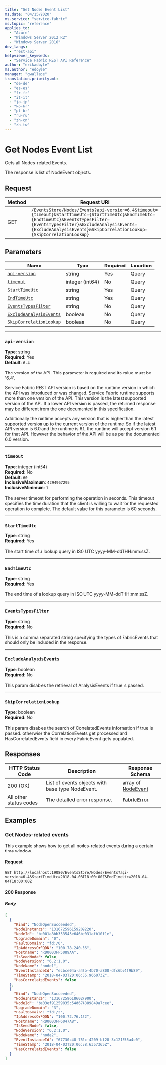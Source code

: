 ```yaml
---
title: "Get Nodes Event List"
ms.date: "04/15/2020"
ms.service: "service-fabric"
ms.topic: "reference"
applies_to: 
  - "Azure"
  - "Windows Server 2012 R2"
  - "Windows Server 2016"
dev_langs: 
  - "rest-api"
helpviewer_keywords: 
  - "Service Fabric REST API Reference"
author: "erikadoyle"
ms.author: "edoyle"
manager: "gwallace"
translation.priority.mt: 
  - "de-de"
  - "es-es"
  - "fr-fr"
  - "it-it"
  - "ja-jp"
  - "ko-kr"
  - "pt-br"
  - "ru-ru"
  - "zh-cn"
  - "zh-tw"
---
```

# Get Nodes Event List
Gets all Nodes-related Events.

The response is list of NodeEvent objects.

## Request
| Method | Request URI |
| ------ | ----------- |
| GET | `/EventsStore/Nodes/Events?api-version=6.4&timeout={timeout}&StartTimeUtc={StartTimeUtc}&EndTimeUtc={EndTimeUtc}&EventsTypesFilter={EventsTypesFilter}&ExcludeAnalysisEvents={ExcludeAnalysisEvents}&SkipCorrelationLookup={SkipCorrelationLookup}` |


## Parameters
| Name | Type | Required | Location |
| --- | --- | --- | --- |
| [`api-version`](#api-version) | string | Yes | Query |
| [`timeout`](#timeout) | integer (int64) | No | Query |
| [`StartTimeUtc`](#starttimeutc) | string | Yes | Query |
| [`EndTimeUtc`](#endtimeutc) | string | Yes | Query |
| [`EventsTypesFilter`](#eventstypesfilter) | string | No | Query |
| [`ExcludeAnalysisEvents`](#excludeanalysisevents) | boolean | No | Query |
| [`SkipCorrelationLookup`](#skipcorrelationlookup) | boolean | No | Query |

____
### `api-version`
__Type__: string <br/>
__Required__: Yes<br/>
__Default__: `6.4` <br/>
<br/>
The version of the API. This parameter is required and its value must be '6.4'.

Service Fabric REST API version is based on the runtime version in which the API was introduced or was changed. Service Fabric runtime supports more than one version of the API. This version is the latest supported version of the API. If a lower API version is passed, the returned response may be different from the one documented in this specification.

Additionally the runtime accepts any version that is higher than the latest supported version up to the current version of the runtime. So if the latest API version is 6.0 and the runtime is 6.1, the runtime will accept version 6.1 for that API. However the behavior of the API will be as per the documented 6.0 version.


____
### `timeout`
__Type__: integer (int64) <br/>
__Required__: No<br/>
__Default__: `60` <br/>
__InclusiveMaximum__: `4294967295` <br/>
__InclusiveMinimum__: `1` <br/>
<br/>
The server timeout for performing the operation in seconds. This timeout specifies the time duration that the client is willing to wait for the requested operation to complete. The default value for this parameter is 60 seconds.

____
### `StartTimeUtc`
__Type__: string <br/>
__Required__: Yes<br/>
<br/>
The start time of a lookup query in ISO UTC yyyy-MM-ddTHH:mm:ssZ.

____
### `EndTimeUtc`
__Type__: string <br/>
__Required__: Yes<br/>
<br/>
The end time of a lookup query in ISO UTC yyyy-MM-ddTHH:mm:ssZ.

____
### `EventsTypesFilter`
__Type__: string <br/>
__Required__: No<br/>
<br/>
This is a comma separated string specifying the types of FabricEvents that should only be included in the response.

____
### `ExcludeAnalysisEvents`
__Type__: boolean <br/>
__Required__: No<br/>
<br/>
This param disables the retrieval of AnalysisEvents if true is passed.


____
### `SkipCorrelationLookup`
__Type__: boolean <br/>
__Required__: No<br/>
<br/>
This param disables the search of CorrelatedEvents information if true is passed. otherwise the CorrelationEvents get processed and HasCorrelatedEvents field in every FabricEvent gets populated.


## Responses

| HTTP Status Code | Description | Response Schema |
| --- | --- | --- |
| 200 (OK) | List of events objects with base type NodeEvent.<br/> | array of [NodeEvent](sfclient-model-nodeevent.md) |
| All other status codes | The detailed error response.<br/> | [FabricError](sfclient-model-fabricerror.md) |

## Examples

### Get Nodes-related events

This example shows how to get all nodes-related events during a certain time window.

#### Request
```
GET http://localhost:19080/EventsStore/Nodes/Events?api-version=6.4&StartTimeUtc=2018-04-03T18:00:00Z&EndTimeUtc=2018-04-04T18:00:00Z
```

#### 200 Response
##### Body
```json
[
  {
    "Kind": "NodeOpenSucceeded",
    "NodeInstance": "131672596159209220",
    "NodeId": "ba001a8bb353543e646be031afb10f1e",
    "UpgradeDomain": "0",
    "FaultDomain": "fd:/0",
    "IpAddressOrFQDN": "100.78.240.56",
    "Hostname": "RD0003FF5089AA",
    "IsSeedNode": false,
    "NodeVersion": "6.2:1.0",
    "NodeName": "node1",
    "EventInstanceId": "ecbce04a-a42b-4b70-a800-dfc6bc4f9b89",
    "TimeStamp": "2018-04-03T20:06:55.966073Z",
    "HasCorrelatedEvents": false
  },
  {
    "Kind": "NodeOpenSucceeded",
    "NodeInstance": "131672596186027900",
    "NodeId": "ba03ef91259835c54d674889849a7cee",
    "UpgradeDomain": "3",
    "FaultDomain": "fd:/3",
    "IpAddressOrFQDN": "100.72.76.122",
    "Hostname": "RD0003FF6047A8",
    "IsSeedNode": false,
    "NodeVersion": "6.2:1.0",
    "NodeName": "node2",
    "EventInstanceId": "67730c48-752c-4209-bf28-3c121555a4c0",
    "TimeStamp": "2018-04-03T20:06:58.6357365Z",
    "HasCorrelatedEvents": false
  }
]
```

